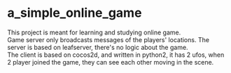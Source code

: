 # a_simple_online_game
This project is meant for learning and studying online game.  
Game server only broadcasts messages of the players' locations. The server is based on leafserver, there's no logic about the game.  
The client is based on cocos2d, and written in python2, it has 2 ufos, when 2 player joined the game, they can see each other moving in the scene.  